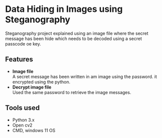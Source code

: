 # Data Hiding in Images using Steganography
Steganography project explained using an image file where the secret message has been hide which needs to be decoded using a secret passcode oe key. 

## Features

- **Image file**  
  A secret message has been written in am image using the password. it encrypted using the python.
- **Decrypt image file**  
  Used the same password to retrieve the image messages.

## Tools used
- Python 3.x
- Open cv2
- CMD, windows 11 OS
